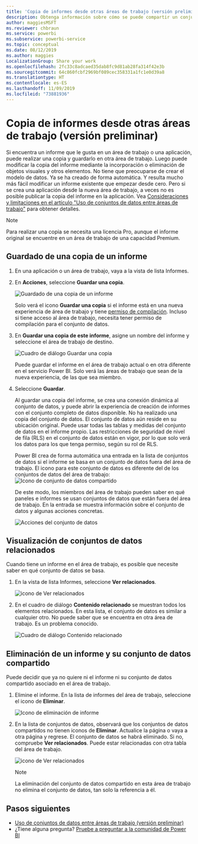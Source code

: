 ```yaml
---
title: 'Copia de informes desde otras áreas de trabajo (versión preliminar): Power BI'
description: Obtenga información sobre cómo se puede compartir un conjunto de datos con usuarios en toda la organización. Después, podrán crear informes basados en el conjunto de datos en sus propias áreas de trabajo.
author: maggiesMSFT
ms.reviewer: chbraun
ms.service: powerbi
ms.subservice: powerbi-service
ms.topic: conceptual
ms.date: 08/12/2019
ms.author: maggies
LocalizationGroup: Share your work
ms.openlocfilehash: 2fc33c8adcaed35dab8fc9d81ab28fa314f42e3b
ms.sourcegitcommit: 64c860fcbf2969bf089cec358331a1fc1e0d39a8
ms.translationtype: HT
ms.contentlocale: es-ES
ms.lasthandoff: 11/09/2019
ms.locfileid: "73881936"
---
```

# <a name="copy-reports-from-other-workspaces-preview"></a>Copia de informes desde otras áreas de trabajo (versión preliminar)

Si encuentra un informe que le gusta en un área de trabajo o una aplicación, puede realizar una copia y guardarlo en otra área de trabajo. Luego puede modificar la copia del informe mediante la incorporación o eliminación de objetos visuales y otros elementos. No tiene que preocuparse de crear el modelo de datos. Ya se ha creado de forma automática. Y resulta mucho más fácil modificar un informe existente que empezar desde cero. Pero si se crea una aplicación desde la nueva área de trabajo, a veces no es posible publicar la copia del informe en la aplicación. Vea [Consideraciones y limitaciones en el artículo "Uso de conjuntos de datos entre áreas de trabajo"](service-datasets-across-workspaces.md#considerations-and-limitations) para obtener detalles.

> [!NOTE]
> Para realizar una copia se necesita una licencia Pro, aunque el informe original se encuentre en un área de trabajo de una capacidad Premium.

## <a name="save-a-copy-of-a-report"></a>Guardado de una copia de un informe

1. En una aplicación o un área de trabajo, vaya a la vista de lista Informes.

1. En **Acciones**, seleccione **Guardar una copia**.

    ![Guardado de una copia de un informe](media/service-datasets-copy-reports/power-bi-dataset-save-report-copy.png)

    Solo verá el icono **Guardar una copia** si el informe está en una nueva experiencia de área de trabajo y tiene [permiso de compilación](service-datasets-build-permissions.md). Incluso si tiene acceso al área de trabajo, necesita tener permiso de compilación para el conjunto de datos.

3. En **Guardar una copia de este informe**, asigne un nombre del informe y seleccione el área de trabajo de destino.

    ![Cuadro de diálogo Guardar una copia](media/service-datasets-copy-reports/power-bi-dataset-save-report.png)

    Puede guardar el informe en el área de trabajo actual o en otra diferente en el servicio Power BI. Solo verá las áreas de trabajo que sean de la nueva experiencia, de las que sea miembro.
  
4. Seleccione **Guardar**.

    Al guardar una copia del informe, se crea una conexión dinámica al conjunto de datos, y puede abrir la experiencia de creación de informes con el conjunto completo de datos disponible. No ha realizado una copia del conjunto de datos. El conjunto de datos aún reside en su ubicación original. Puede usar todas las tablas y medidas del conjunto de datos en el informe propio. Las restricciones de seguridad de nivel de fila (RLS) en el conjunto de datos están en vigor, por lo que solo verá los datos para los que tenga permiso, según su rol de RLS.

    Power BI crea de forma automática una entrada en la lista de conjuntos de datos si el informe se basa en un conjunto de datos fuera del área de trabajo. El icono para este conjunto de datos es diferente del de los conjuntos de datos del área de trabajo: ![Icono de conjunto de datos compartido](media/service-datasets-discover-across-workspaces/power-bi-shared-dataset-icon.png)


    De este modo, los miembros del área de trabajo pueden saber en qué paneles e informes se usan conjuntos de datos que están fuera del área de trabajo. En la entrada se muestra información sobre el conjunto de datos y algunas acciones concretas.

    ![Acciones del conjunto de datos](media/service-datasets-across-workspaces/power-bi-dataset-actions.png)

## <a name="view-related-datasets"></a>Visualización de conjuntos de datos relacionados

Cuando tiene un informe en el área de trabajo, es posible que necesite saber en qué conjunto de datos se basa.

1. En la vista de lista Informes, seleccione **Ver relacionados**.

    ![icono de Ver relacionados](media/service-datasets-copy-reports/power-bi-dataset-view-related.png)

1. En el cuadro de diálogo **Contenido relacionado** se muestran todos los elementos relacionados. En esta lista, el conjunto de datos es similar a cualquier otro. No puede saber que se encuentra en otra área de trabajo. Es un problema conocido.
 
    ![Cuadro de diálogo Contenido relacionado](media/service-datasets-copy-reports/power-bi-dataset-related.png)

## <a name="delete-a-report-and-its-shared-dataset"></a>Eliminación de un informe y su conjunto de datos compartido

Puede decidir que ya no quiere ni el informe ni su conjunto de datos compartido asociado en el área de trabajo.

1. Elimine el informe. En la lista de informes del área de trabajo, seleccione el icono de **Eliminar**.

    ![Icono de eliminación de informe](media/service-datasets-across-workspaces/power-bi-datasets-delete-report.png)

2. En la lista de conjuntos de datos, observará que los conjuntos de datos compartidos no tienen iconos de **Eliminar**. Actualice la página o vaya a otra página y regrese. El conjunto de datos se habrá eliminado. Si no, compruebe **Ver relacionados**. Puede estar relacionadas con otra tabla del área de trabajo.

    ![icono de Ver relacionados](media/service-datasets-across-workspaces/power-bi-dataset-view-related-icon.png)

    > [!NOTE]
    > La eliminación del conjunto de datos compartido en esta área de trabajo no elimina el conjunto de datos, tan solo la referencia a él.


## <a name="next-steps"></a>Pasos siguientes

- [Uso de conjuntos de datos entre áreas de trabajo (versión preliminar)](service-datasets-across-workspaces.md)
- ¿Tiene alguna pregunta? [Pruebe a preguntar a la comunidad de Power BI](https://community.powerbi.com/)
